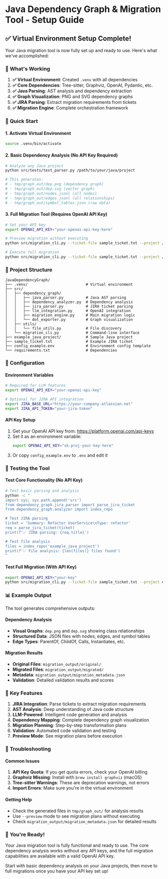 # Java Dependency Graph & Migration Tool - Setup Guide

## ✅ Virtual Environment Setup Complete!

Your Java migration tool is now fully set up and ready to use. Here's what we've accomplished:

### 🎯 **What's Working**

1. **✅ Virtual Environment**: Created `.venv` with all dependencies
2. **✅ Core Dependencies**: Tree-sitter, Graphviz, OpenAI, Pydantic, etc.
3. **✅ Java Parsing**: AST analysis and dependency extraction
4. **✅ Graph Visualization**: PNG and SVG dependency graphs
5. **✅ JIRA Parsing**: Extract migration requirements from tickets
6. **✅ Migration Engine**: Complete orchestration framework

### 🚀 **Quick Start**

#### 1. Activate Virtual Environment
```bash
source .venv/bin/activate
```

#### 2. Basic Dependency Analysis (No API Key Required)
```bash
# Analyze any Java project
python src/tests/test_parser.py /path/to/your/java/project

# This generates:
# - tmp/graph_out/dep.png (dependency graph)
# - tmp/graph_out/dep.svg (vector graph)
# - tmp/graph_out/nodes.jsonl (all nodes)
# - tmp/graph_out/edges.jsonl (all relationships)
# - tmp/graph_out/symbol_tables.json (raw data)
```

#### 3. Full Migration Tool (Requires OpenAI API Key)
```bash
# Set your API key
export OPENAI_API_KEY="your-openai-api-key-here"

# Preview migration without executing
python src/migration_cli.py --ticket-file sample_ticket.txt --project /path/to/java/project --preview

# Execute full migration
python src/migration_cli.py --ticket-file sample_ticket.txt --project /path/to/java/project --output migration_results
```

### 📁 **Project Structure**

```
JavaDependencyGraph/
├── .venv/                          # Virtual environment
├── src/
│   ├── dependency_graph/
│   │   ├── java_parser.py          # Java AST parsing
│   │   ├── dependency_analyzer.py  # Dependency analysis
│   │   ├── jira_parser.py          # JIRA ticket parsing
│   │   ├── llm_integration.py      # OpenAI integration
│   │   ├── migration_engine.py     # Main migration logic
│   │   └── dot_exporter.py         # Graph visualization
│   ├── utils/
│   │   └── file_utils.py           # File discovery
│   └── migration_cli.py            # Command-line interface
├── example_java_project/           # Sample Java project
├── sample_ticket.txt               # Example JIRA ticket
├── config_example.env              # Environment config template
└── requirements.txt                # Dependencies
```

### 🔧 **Configuration**

#### Environment Variables
```bash
# Required for LLM features
export OPENAI_API_KEY="your-openai-api-key"

# Optional for JIRA API integration
export JIRA_BASE_URL="https://your-company.atlassian.net"
export JIRA_API_TOKEN="your-jira-token"
```

#### API Key Setup
1. Get your OpenAI API key from: https://platform.openai.com/api-keys
2. Set it as an environment variable:
   ```bash
   export OPENAI_API_KEY="sk-proj-your-key-here"
   ```
3. Or copy `config_example.env` to `.env` and edit it

### 🧪 **Testing the Tool**

#### Test Core Functionality (No API Key)
```bash
# Test basic parsing and analysis
python -c "
import sys; sys.path.append('src')
from dependency_graph.jira_parser import parse_jira_ticket
from dependency_graph.analyzer import index_repo

# Test JIRA parsing
ticket = 'Summary: Refactor UserService\nType: refactor'
req = parse_jira_ticket(ticket)
print(f'✅ JIRA parsing: {req.title}')

# Test file analysis
files = index_repo('example_java_project')
print(f'✅ File analysis: {len(files)} files found')
"
```

#### Test Full Migration (With API Key)
```bash
export OPENAI_API_KEY="your-key"
python src/migration_cli.py --ticket-file sample_ticket.txt --project example_java_project --preview
```

### 📊 **Example Output**

The tool generates comprehensive outputs:

#### Dependency Analysis
- **Visual Graphs**: `dep.png` and `dep.svg` showing class relationships
- **Structured Data**: JSON files with nodes, edges, and symbol tables
- **Edge Types**: ParentOf, ChildOf, Calls, Instantiates, etc.

#### Migration Results
- **Original Files**: `migration_output/original/`
- **Migrated Files**: `migration_output/migrated/`
- **Metadata**: `migration_output/migration_metadata.json`
- **Validation**: Detailed validation results and scores

### 🎯 **Key Features**

1. **JIRA Integration**: Parse tickets to extract migration requirements
2. **AST Analysis**: Deep understanding of Java code structure
3. **LLM-Powered**: Intelligent code generation and analysis
4. **Dependency Mapping**: Complete dependency graph visualization
5. **Migration Planning**: Step-by-step transformation plans
6. **Validation**: Automated code validation and testing
7. **Preview Mode**: See migration plans before execution

### 🚨 **Troubleshooting**

#### Common Issues

1. **API Key Quota**: If you get quota errors, check your OpenAI billing
2. **Graphviz Missing**: Install with `brew install graphviz` (macOS)
3. **Tree-sitter Warnings**: These are deprecation warnings, not errors
4. **Import Errors**: Make sure you're in the virtual environment

#### Getting Help

- Check the generated files in `tmp/graph_out/` for analysis results
- Use `--preview` mode to see migration plans without executing
- Check `migration_output/migration_metadata.json` for detailed results

### 🎉 **You're Ready!**

Your Java migration tool is fully functional and ready to use. The core dependency analysis works without any API keys, and the full migration capabilities are available with a valid OpenAI API key.

Start with basic dependency analysis on your Java projects, then move to full migrations once you have your API key set up!
